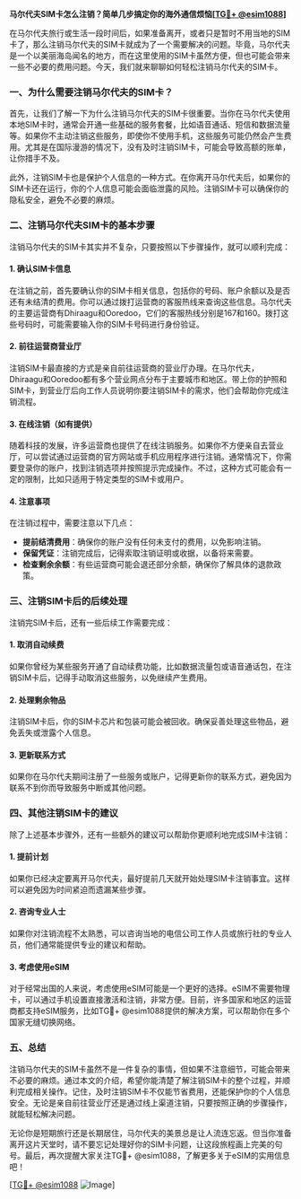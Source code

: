 **马尔代夫SIM卡怎么注销？简单几步搞定你的海外通信烦恼[[TG💪+ @esim1088](https://t.me/s/esim1088)]**

在马尔代夫旅行或生活一段时间后，如果准备离开，或者只是暂时不用当地的SIM卡了，那么注销马尔代夫的SIM卡就成为了一个需要解决的问题。毕竟，马尔代夫是一个以美丽海岛闻名的地方，而在这里使用的SIM卡虽然方便，但也可能会带来一些不必要的费用问题。今天，我们就来聊聊如何轻松注销马尔代夫的SIM卡。

### 一、为什么需要注销马尔代夫的SIM卡？

首先，让我们了解一下为什么注销马尔代夫的SIM卡很重要。当你在马尔代夫使用本地SIM卡时，通常会开通一些基础的服务套餐，比如语音通话、短信和数据流量等。如果你不主动注销这些服务，即使你不使用手机，这些服务可能仍然会产生费用。尤其是在国际漫游的情况下，没有及时注销SIM卡，可能会导致高额的账单，让你措手不及。

此外，注销SIM卡也是保护个人信息的一种方式。在你离开马尔代夫后，如果你的SIM卡还在运行，你的个人信息可能会面临泄露的风险。注销SIM卡可以确保你的隐私安全，避免不必要的麻烦。

### 二、注销马尔代夫SIM卡的基本步骤

注销马尔代夫的SIM卡其实并不复杂，只要按照以下步骤操作，就可以顺利完成：

#### 1. 确认SIM卡信息

在注销之前，首先要确认你的SIM卡相关信息，包括你的号码、账户余额以及是否还有未结清的费用。你可以通过拨打运营商的客服热线来查询这些信息。马尔代夫的主要运营商有Dhiraagu和Ooredoo，它们的客服热线分别是167和160。拨打这些号码时，可能需要输入你的SIM卡号码进行身份验证。

#### 2. 前往运营商营业厅

注销SIM卡最直接的方式是亲自前往运营商的营业厅办理。在马尔代夫，Dhiraagu和Ooredoo都有多个营业网点分布于主要城市和地区。带上你的护照和SIM卡，到营业厅后向工作人员说明你要注销SIM卡的需求，他们会帮助你完成注销流程。

#### 3. 在线注销（如有提供）

随着科技的发展，许多运营商也提供了在线注销服务。如果你不方便亲自去营业厅，可以尝试通过运营商的官方网站或手机应用程序进行注销。通常情况下，你需要登录你的账户，找到注销选项并按照提示完成操作。不过，这种方式可能会有一定的限制，比如只适用于特定类型的SIM卡或用户。

#### 4. 注意事项

在注销过程中，需要注意以下几点：
- **提前结清费用**：确保你的账户没有任何未支付的费用，以免影响注销。
- **保留凭证**：注销完成后，记得索取注销证明或收据，以备将来需要。
- **检查剩余余额**：有些运营商可能会退还部分余额，确保你了解具体的退款政策。

### 三、注销SIM卡后的后续处理

注销完SIM卡后，还有一些后续工作需要完成：

#### 1. 取消自动续费

如果你曾经为某些服务开通了自动续费功能，比如数据流量包或语音通话包，在注销SIM卡后，记得手动取消这些服务，以免继续产生费用。

#### 2. 处理剩余物品

注销SIM卡后，你的SIM卡芯片和包装可能会被回收。确保妥善处理这些物品，避免丢失或泄露个人信息。

#### 3. 更新联系方式

如果你在马尔代夫期间注册了一些服务或账户，记得更新你的联系方式，避免因为联系不到你而导致服务中断或其他问题。

### 四、其他注销SIM卡的建议

除了上述基本步骤外，还有一些额外的建议可以帮助你更顺利地完成SIM卡注销：

#### 1. 提前计划

如果你已经决定要离开马尔代夫，最好提前几天就开始处理SIM卡注销事宜。这样可以避免因为时间紧迫而遗漏某些步骤。

#### 2. 咨询专业人士

如果你对注销流程不太熟悉，可以咨询当地的电信公司工作人员或旅行社的专业人员，他们通常能提供专业的建议和帮助。

#### 3. 考虑使用eSIM

对于经常出国的人来说，考虑使用eSIM可能是一个更好的选择。eSIM不需要物理卡，可以通过手机设置直接激活和注销，非常方便。目前，许多国家和地区的运营商都支持eSIM服务，比如TG💪+ @esim1088提供的解决方案，可以帮助你在多个国家无缝切换网络。

### 五、总结

注销马尔代夫的SIM卡虽然不是一件复杂的事情，但如果不注意细节，可能会带来不必要的麻烦。通过本文的介绍，希望你能清楚了解注销SIM卡的整个过程，并顺利完成相关操作。记住，及时注销SIM卡不仅能节省费用，还能保护你的个人信息安全。无论是亲自前往营业厅还是通过线上渠道注销，只要按照正确的步骤操作，就能轻松解决问题。

无论你是短期旅行还是长期居住，马尔代夫的美景总是让人流连忘返。但当你准备离开这片天堂时，请不要忘记处理好你的SIM卡问题，让这段旅程画上完美的句号。最后，再次提醒大家关注TG💪+ @esim1088，了解更多关于eSIM的实用信息吧！

[[TG💪+ @esim1088](https://t.me/s/esim1088) ![Image](https://i.postimg.cc/4NQfJmqS/Snipaste-2025-05-13-00-14-12.png)]